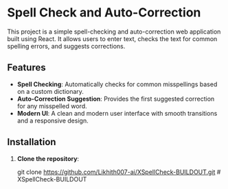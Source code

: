 # Spell Check and Auto-Correction

This project is a simple spell-checking and auto-correction web application built using React. It allows users to enter text, checks the text for common spelling errors, and suggests corrections.

## Features

- **Spell Checking**: Automatically checks for common misspellings based on a custom dictionary.
- **Auto-Correction Suggestion**: Provides the first suggested correction for any misspelled word.
- **Modern UI**: A clean and modern user interface with smooth transitions and a responsive design.

## Installation

1. **Clone the repository**:
   
   git clone https://github.com/Likhith007-ai/XSpellCheck-BUILDOUT.git
#   X S p e l l C h e c k - B U I L D O U T  
 